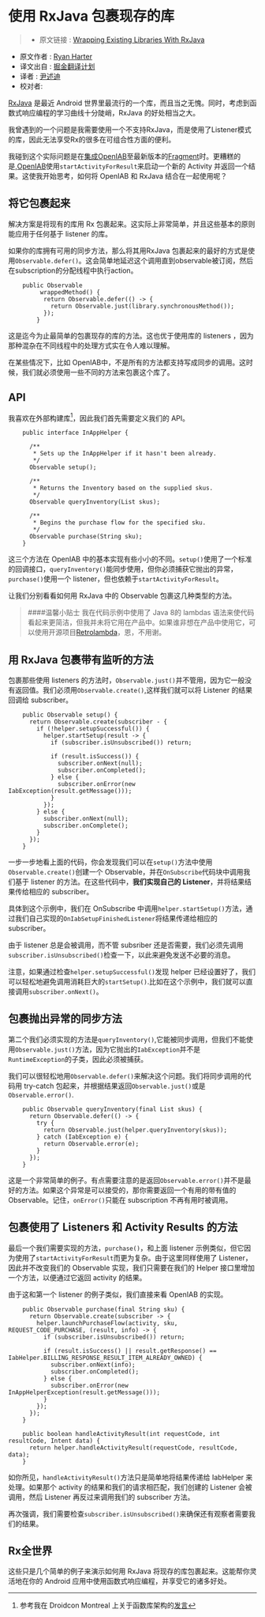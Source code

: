 # 使用 RxJava 包裹现存的库

>* 原文链接 : [Wrapping Existing Libraries With RxJava](http://ryanharter.com/blog/2015/07/07/wrapping-existing-libraries-with-rxjava/)
* 原文作者 : [Ryan Harter](http://ryanharter.com/)
* 译文出自 : [掘金翻译计划](https://github.com/xitu/gold-miner)
* 译者 : [尹述迪](http://yinshudi.com)
* 校对者:

[RxJava](https://github.com/ReactiveX/RxJava) 是最近 Android 世界里最流行的一个库，而且当之无愧。同时，考虑到函数式响应编程的学习曲线十分陡峭，RxJava 的好处相当之大。

我曾遇到的一个问题是我需要使用一个不支持RxJava，而是使用了Listener模式的库，因此无法享受Rx的很多在可组合性方面的便利。

我碰到这个实际问题是在[集成OpenIAB](http://ryanharter.com/blog/2015/07/04/using-all-the-app-stores/)至最新版本的[Fragment](https://play.google.com/store/apps/details?id=com.pixite.fragment)时。更糟糕的是,[OpenIAB](http://onepf.org/openiab/)使用`startActivityForResult`来启动一个新的 Activity 并返回一个结果。这使我开始思考，如何将 OpenIAB 和 RxJava 结合在一起使用呢？

## 将它包裹起来

解决方案是将现有的库用 Rx 包裹起来。这实际上非常简单，并且这些基本的原则能应用于任何基于 listener 的库。

如果你的库拥有可用的同步方法，那么将其用RxJava 包裹起来的最好的方式是使用`Observable.defer()`。这会简单地延迟这个调用直到observable被订阅，然后在subscription的分配线程中执行action。
```
    public Observable
         wrappedMethod() {
          return Observable.defer(() -> {
            return Observable.just(library.synchronousMethod());
          });
        }
```
这是迄今为止最简单的包裹现存的库的方法。这也优于使用库的 listeners ，因为那种混杂在不同线程中的处理方式实在令人难以理解。

在某些情况下，比如 OpenIAB中，不是所有的方法都支持写成同步的调用。这时候，我们就必须使用一些不同的方法来包裹这个库了。

## API

我喜欢在外部构建库[^1]，因此我们首先需要定义我们的 API。
```
    public interface InAppHelper {

      /**
       * Sets up the InAppHelper if it hasn't been already.
       */
      Observable setup();

      /**
       * Returns the Inventory based on the supplied skus.
       */
      Observable queryInventory(List skus);

      /**
       * Begins the purchase flow for the specified sku.
       */
      Observable purchase(String sku);
    }
```
这三个方法在 OpenIAB 中的基本实现有些小小的不同。`setup()`使用了一个标准的回调接口，`queryInventory()`能同步使用，但你必须捕获它抛出的异常，`purchase()`使用一个 listener，但也依赖于`startActivityForResult`。

让我们分别看看如何用 RxJava 中的 Observable 包裹这几种类型的方法。

>####温馨小贴士
我在代码示例中使用了 Java 8的 lambdas 语法来使代码看起来更简洁，但我并未将它用在产品中。如果谁非想在产品中使用它，可以使用开源项目[Retrolambda](https://github.com/evant/gradle-retrolambda)，恩，不用谢。

## 用 RxJava 包裹带有监听的方法

包裹那些使用 listeners 的方法时，`Observable.just()`并不管用，因为它一般没有返回值。我们必须用`Observable.create()`,这样我们就可以将 Listener  的结果回调给 subscriber。
```
    public Observable setup() {
      return Observable.create(subscriber - {
        if (!helper.setupSuccessful()) {
          helper.startSetup(result -> {
            if (subscriber.isUnsubscribed()) return;

            if (result.isSuccess()) {
              subscriber.onNext(null);
              subscriber.onCompleted();
            } else {
              subscriber.onError(new IabException(result.getMessage()));
            }
          });
        } else {
          subscriber.onNext(null);
          subscriber.onComplete();
        }
      });
    }
```

一步一步地看上面的代码，你会发现我们可以在`setup()`方法中使用`Observable.create()`创建一个 Observable，并在`OnSubscribe`代码块中调用我们基于 listener 的方法。在这些代码中，**我们实现自己的 Listener**，并将结果结果传给相应的 subscriber。

具体到这个示例中，我们在 OnSubscribe 中调用`helper.startSetup()`方法，通过我们自己实现的`OnIabSetupFinishedListener`将结果传递给相应的 subscriber。

由于 listener 总是会被调用，而不管 subsriber 还是否需要，我们必须先调用`subscriber.isUnsubscribed()`检查一下，以此来避免发送不必要的消息。

注意，如果通过检查`helper.setupSuccessful()`发现 helper 已经设置好了，我们可以轻松地避免调用消耗巨大的`startSetup()`.比如在这个示例中，我们就可以直接调用`subscriber.onNext()`。

## 包裹抛出异常的同步方法

第二个我们必须实现的方法是`queryInventory()`,它能被同步调用，但我们不能使用`Observable.just()`方法，因为它抛出的`IabException`并不是`RuntimeException`的子类，因此必须被捕获。

我们可以很轻松地用`Observable.defer()`来解决这个问题。我们将同步调用的代码用 try-catch 包起来，并根据结果返回`Observable.just()`或是`Observable.error()`.
```
    public Observable queryInventory(final List skus) {
      return Observable.defer(() -> {
        try {
          return Observable.just(helper.queryInventory(skus));
        } catch (IabException e) {
          return Observable.error(e);
        }
      });
    }
```

这是一个非常简单的例子。有点需要注意的是返回`Observable.error()`并不是最好的方法。如果这个异常是可以接受的，那你需要返回一个有用的带有值的Observable。记住，`onError()`只能在 subscription 不再有用时被调用。

## 包裹使用了 Listeners 和 Activity Results 的方法

最后一个我们需要实现的方法，`purchase()`，和上面 listener 示例类似，但它因为使用了`startActivityForResult`而更为复杂。由于这里同样使用了 Listener，因此并不改变我们的 Observable 实现，我们只需要在我们的 Helper 接口里增加一个方法，以便通过它返回 activity 的结果。

由于这和第一个 listener 的例子类似，我们直接来看 OpenIAB 的实现。
```
    public Observable purchase(final String sku) {
      return Observable.create(subscriber -> {
        helper.launchPurchaseFlow(activity, sku, REQUEST_CODE_PURCHASE, (result, info) -> {
          if (subscriber.isUnsubscribed()) return;

          if (result.isSuccess() || result.getResponse() == IabHelper.BILLING_RESPONSE_RESULT_ITEM_ALREADY_OWNED) {
            subscriber.onNext(info);
            subscriber.onCompleted();
          } else {
            subscriber.onError(new InAppHelperException(result.getMessage()));
          }
        });
      });
    }

    public boolean handleActivityResult(int requestCode, int resultCode, Intent data) {
      return helper.handleActivityResult(requestCode, resultCode, data);
    }
```
如你所见，`handleActivityResult()`方法只是简单地将结果传递给 IabHelper 来处理。如果那个 activity 的结果和我们的请求相匹配，我们创建的 Listener 会被调用，然后 Listener 再反过来调用我们的 subscriber 方法。

再次强调，我们需要检查`subscriber.isUnsubscribed()`来确保还有观察者需要我们的结果。

## Rx全世界
这些只是几个简单的例子来演示如何用 RxJava 将现存的库包裹起来。这能帮你灵活地在你的 Android 应用中使用函数式响应编程，并享受它的诸多好处。

[^1]:参考我在 Droidcon Montreal 上关于函数库架构的[发言](https://www.youtube.com/watch?v=VITu_wp4pNc&list=PLqUf0A_J96n7NSfEUMjISZJPH4A-RIhta&index=6)
